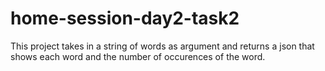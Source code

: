 # home-session-day2-task2


This project takes in a string of words as argument and returns a json that shows each word and the number of occurences of the word.
